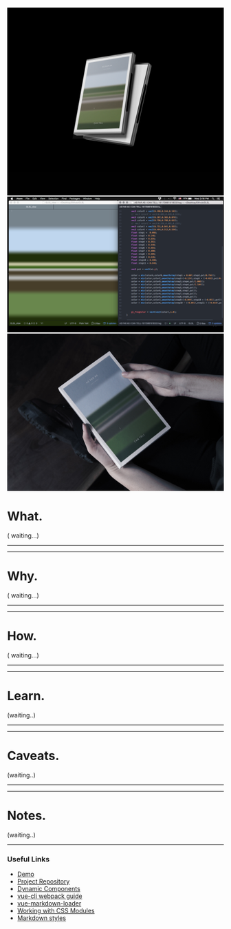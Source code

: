 ![home](../../assets/images/as-far-as/00.jpg)
![home](../../assets/images/as-far-as/02.png)
![home](../../assets/images/as-far-as/03.jpg)



# What.
( waiting...)

------
------

# Why.

( waiting...)

------
------

# How.

( waiting...)

------
------
# Learn.

(waiting..)

------
------
# Caveats.
(waiting..)

------
------
# Notes.

(waiting..)

---


### Useful Links
- [Demo](https://vue-markdown-blog.netlify.com)
- [Project Repository](https://github.com/josephharveyangeles/vue-markdown-blog)
- [Dynamic Components](https://vuejs.org/v2/guide/components-dynamic-async.html#Async-Components)
- [vue-cli webpack guide](https://cli.vuejs.org/guide/webpack.html#simple-configuration)
- [vue-markdown-loader](https://github.com/QingWei-Li/vue-markdown-loader)
- [Working with CSS Modules](https://cli.vuejs.org/guide/css.html#postcss)
- [Markdown styles](http://markedstyle.com/styles)
